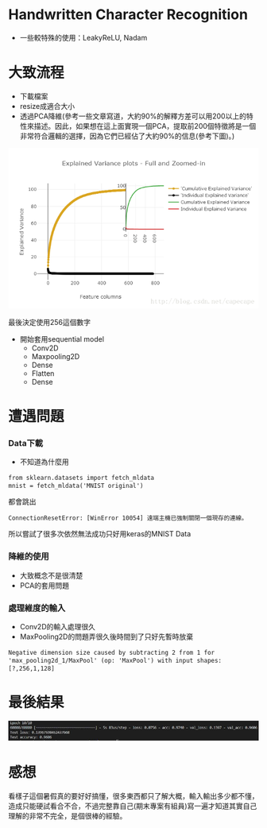 [perf]:https://github.com/buaXD/ML2018_410421230/blob/master/Assignment2/Pic/giveup.jpg
[intro]:https://github.com/buaXD/ML2018_410421230/blob/master/Assignment2/Pic/intro.png

# Handwritten Character Recognition

* 一些較特殊的使用：LeakyReLU, Nadam

# 大致流程
* 下載檔案
* resize成適合大小
* 透過PCA降維(參考一些文章寫道，大約90%的解釋方差可以用200以上的特性來描述。因此，如果想在這上面實現一個PCA，提取前200個特徵將是一個非常符合邏輯的選擇，因為它們已經佔了大約90%的信息(參考下圖)。)

![intro]

最後決定使用256這個數字

* 開始套用sequential model
  * Conv2D
  * Maxpooling2D
  * Dense
  * Flatten
  * Dense


# 遭遇問題
### Data下載
* 不知道為什麼用
```
from sklearn.datasets import fetch_mldata
mnist = fetch_mldata('MNIST original')
```
都會跳出
```
ConnectionResetError: [WinError 10054] 遠端主機已強制關閉一個現存的連線。
```
所以嘗試了很多次依然無法成功只好用keras的MNIST Data
### 降維的使用
* 大致概念不是很清楚
* PCA的套用問題
### 處理維度的輸入
* Conv2D的輸入處理很久
* MaxPooling2D的問題弄很久後時間到了只好先暫時放棄
```
Negative dimension size caused by subtracting 2 from 1 for 'max_pooling2d_1/MaxPool' (op: 'MaxPool') with input shapes: [?,256,1,128]
```
# 最後結果
![perf]

# 感想
看樣子這個暑假真的要好好搞懂，很多東西都只了解大概，輸入輸出多少都不懂，造成只能硬試看合不合，不過完整靠自己(期末專案有組員)寫一遍才知道其實自己理解的非常不完全，是個很棒的經驗。
